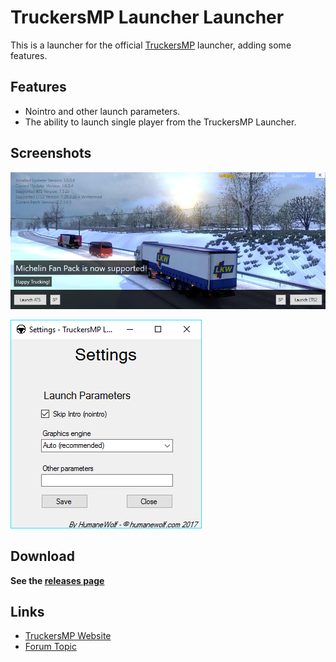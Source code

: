 # TruckersMP Launcher Launcher

This is a launcher for the official [TruckersMP](https://truckersmp.com) launcher, adding some features.

## Features

* Nointro and other launch parameters.  
* The ability to launch single player from the TruckersMP Launcher.


## Screenshots  

![Official launcher when using this launcher](https://raw.githubusercontent.com/HumaneWolf/truckersmp-launcher-launcher/master/launcher.png)

![Settings menu](https://raw.githubusercontent.com/HumaneWolf/truckersmp-launcher-launcher/master/settings.png)


## Download

**See the [releases page](https://github.com/HumaneWolf/truckersmp-launcher-launcher/releases)**

## Links  

* [TruckersMP Website](https://truckersmp.com/)  
* [Forum Topic](https://forum.truckersmp.com/index.php?/topic/42735-truckersmp-launcher-launcher/)

